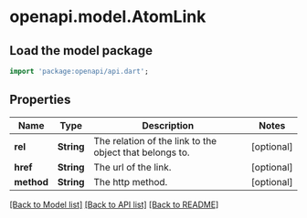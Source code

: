 # openapi.model.AtomLink

## Load the model package
```dart
import 'package:openapi/api.dart';
```

## Properties
Name | Type | Description | Notes
------------ | ------------- | ------------- | -------------
**rel** | **String** | The relation of the link to the object that belongs to. | [optional] 
**href** | **String** | The url of the link. | [optional] 
**method** | **String** | The http method. | [optional] 

[[Back to Model list]](../README.md#documentation-for-models) [[Back to API list]](../README.md#documentation-for-api-endpoints) [[Back to README]](../README.md)


